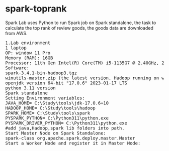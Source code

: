 # spark-toprank
Spark Lab uses Python to run Spark job on Spark standalone, the task to calculate the top rank of review goods,  the goods data are downloaded from AWS. 
<pre>
1.Lab environment 
1 laptop
OP: window 11 Pro
Memory (RAM): 16GB
Processor: 11th Gen Intel(R) Core(TM) i5-1135G7 @ 2.40GHz, 2419 Mhz, 4 Core(s), 8 Logical Processor(s)
Software: 
spark-3.4.1-bin-hadoop3.tgz
winutils-master.zip (the latest version, Hadoop running on window need it) 
openjdk version 64-bit "17.0.6" 2023-01-17 LTS
python 3.11 version
Spark standalone 
Setting Environment variables:
JAVA_HOME= C:\Study\tools\jdk-17.0.6+10
HADOOP_HOME= C:\Study\tools\hadoop
SPARK_HOME= C:\Study\tools\spark
PYSPARK_PYTHON= C:\Python311\python.exe
PYSPARK_DRIVER_PYTHON= C:\Python311\python.exe
#add java,Hadoop,spark lib folders into path.
Start Master Node on Spark Standalone:
spark-class org.apache.spark.deploy.master.Master
Start a Worker Node and register it in Master Node:

</pre>

